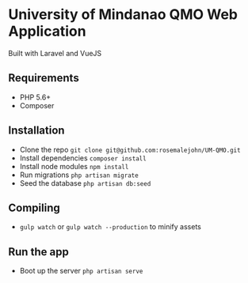 # University of Mindanao QMO Web Application

Built with Laravel and VueJS

## Requirements

- PHP 5.6+
- Composer

## Installation

- Clone the repo `git clone git@github.com:rosemalejohn/UM-QMO.git`
- Install dependencies `composer install`
- Install node modules `npm install`
- Run migrations `php artisan migrate`
- Seed the database `php artisan db:seed`

## Compiling

- `gulp watch` or `gulp watch --production` to minify assets

## Run the app

- Boot up the server `php artisan serve`
